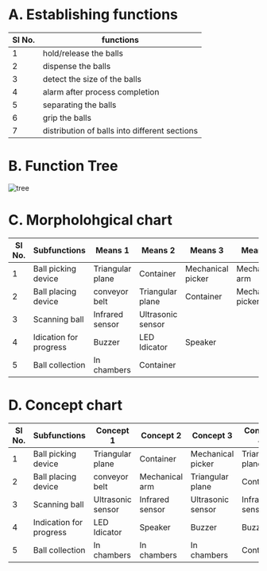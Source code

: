 # A. Establishing functions
|Sl No.|functions|
|-----|---------|
|1|hold/release the balls|
|2|dispense the balls|
|3|detect the size of the balls|
|4|alarm after process completion|
|5|separating the balls|
|6|grip the balls|
|7|distribution of balls into different sections|


					
# B. Function Tree
![tree](https://i.ibb.co/mv8tCYq/Picture1.jpg)

# C. Morpholohgical chart
|Sl No.	|Subfunctions	|Means 1	|Means 2	|Means 3	|Means 4|
|---------------|---------------|---------------|---------------|---------------|---------------|
|1	|Ball picking device	|Triangular plane	|Container	|Mechanical picker	|Mechanical arm|
|2	|Ball placing device	|conveyor belt	|Triangular plane	|Container	|Mechanical picker|
|3	|Scanning ball	|Infrared sensor	|Ultrasonic sensor|		
|4	|Idication for progress	|Buzzer	|LED Idicator	|Speaker	|
|5	|Ball collection	|In chambers	|Container	|	




# D. Concept chart
|Sl No.| Subfunctions	|Concept 1	|Concept 2	|Concept 3	|Concept 4|
|-----|---------------|---------------|---------------|---------------|---------------|
|1|Ball picking device|Triangular plane	|Container	|Mechanical picker|	Triangular plane|
|2|Ball placing device|conveyor belt	|Mechanical arm	|Triangular plane	|Container|
|3|Scanning ball|Ultrasonic sensor	|Infrared sensor	|Ultrasonic sensor	|Infrared sensor|
|4|Indication for progress|LED Idicator|	Speaker	|Buzzer	|Buzzer|
|5|Ball collection|In chambers |In chambers	|In chambers	|Container|	Container|




